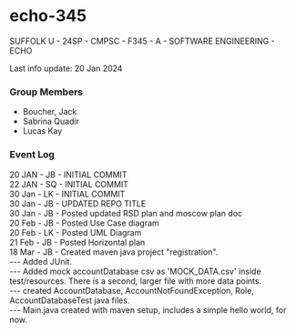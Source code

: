 # echo-345
SUFFOLK U - 24SP - CMPSC - F345 - A - SOFTWARE ENGINEERING - ECHO

Last info update: 20 Jan 2024

### Group Members
- Boucher, Jack
- Sabrina Quadir
- Lucas Kay

### Event Log
20 JAN - JB -   INITIAL COMMIT\
22 JAN - SQ -   INITIAL COMMIT\
30 Jan - LK -   INITIAL COMMIT\
30 Jan - JB -   UPDATED REPO TITLE\
30 Jan - JB -   Posted updated RSD plan and moscow plan doc\
20 Feb - JB -   Posted Use Case diagram\
20 Feb - LK -   Posted UML Diagram\
21 Feb - JB -   Posted Horizontal plan\
18 Mar - JB -   Created maven java project "registration".\
--- Added JUnit.\
--- Added mock accountDatabase csv as 'MOCK_DATA.csv' inside test\/resources. There is a second, larger file with more data points.\
--- created AccountDatabase, AccountNotFoundException, Role, AccountDatabaseTest java files.\
--- Main.java created with maven setup, includes a simple hello world, for now.